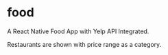 # food

A React Native Food App with Yelp API Integrated.

Restaurants are shown with price range as a category.

